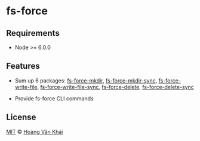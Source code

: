 
# fs-force

## Requirements

 * Node >= 6.0.0

## Features

 * Sum up 6 packages: [fs-force-mkdir](https://www.npmjs.com/package/fs-force-mkdir), [fs-force-mkdir-sync](https://www.npmjs.com/package/fs-force-mkdir-sync), [fs-force-write-file](https://www.npmjs.com/package/fs-force-write-file), [fs-force-write-file-sync](https://www.npmjs.com/package/fs-force-write-file-sync), [fs-force-delete](https://www.npmjs.com/package/fs-force-delete), [fs-force-delete-sync](https://www.npmjs.com/package/fs-force-delete-sync)

 * Provide fs-force CLI commands

## License

[MIT](https://github.com/ksxnodemodules/my-licenses/blob/master/MIT.md) © [Hoàng Văn Khải](https://github.com/KSXGitHub)
